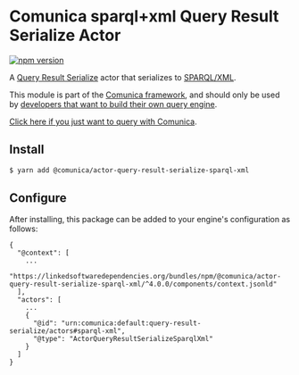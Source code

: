 # Comunica sparql+xml Query Result Serialize Actor

[![npm version](https://badge.fury.io/js/%40comunica%2Factor-query-result-serialize-sparql-xml.svg)](https://www.npmjs.com/package/@comunica/actor-query-result-serialize-sparql-xml)

A [Query Result Serialize](https://github.com/comunica/comunica/tree/master/packages/bus-query-result-serialize) actor that serializes to [SPARQL/XML](https://www.w3.org/TR/rdf-sparql-XMLres/).

This module is part of the [Comunica framework](https://github.com/comunica/comunica),
and should only be used by [developers that want to build their own query engine](https://comunica.dev/docs/modify/).

[Click here if you just want to query with Comunica](https://comunica.dev/docs/query/).

## Install

```bash
$ yarn add @comunica/actor-query-result-serialize-sparql-xml
```

## Configure

After installing, this package can be added to your engine's configuration as follows:
```text
{
  "@context": [
    ...
    "https://linkedsoftwaredependencies.org/bundles/npm/@comunica/actor-query-result-serialize-sparql-xml/^4.0.0/components/context.jsonld"
  ],
  "actors": [
    ...
    {
      "@id": "urn:comunica:default:query-result-serialize/actors#sparql-xml",
      "@type": "ActorQueryResultSerializeSparqlXml"
    }
  ]
}
```
